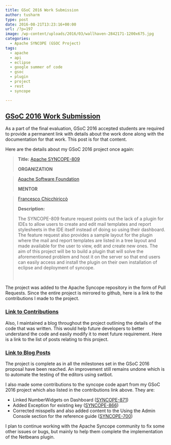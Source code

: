 ```yaml
---
title: GSoC 2016 Work Submission
author: tusharm
type: post
date: 2016-08-21T13:23:16+00:00
url: /?p=197
image: /wp-content/uploads/2016/03/wallhaven-2842171-1200x675.jpg
categories:
  - Apache SYNCOPE (GSOC Project)
tags:
  - apache
  - api
  - eclipse
  - google summer of code
  - gsoc
  - plugin
  - project
  - rest
  - syncope

---
```

## <a href="http://blog.tusharmishra.in/?p=197" target="_blank">GSoC 2016 Work Submission</a>

As a part of the final evaluation, GSoC 2016 accepted students are required to provide a permanent link with details about the work done along with the documentation for that work. This post is for that content.

Here are the details about my GSoC 2016 project once again:

> **Title:** <a href="https://issues.apache.org/jira/browse/SYNCOPE-809" target="_blank">Apache SYNCOPE-809</a>
> 
> **ORGANIZATION**
  
> <a href="http://www.apache.org/" target="_blank">Apache Software Foundation</a>
> 
> **MENTOR**
  
> <a href="http://home.apache.org/~ilgrosso/" target="_blank">Francesco Chicchiriccò</a>
> 
> **Description:**
> 
> The SYNCOPE-809 feature request points out the lack of a plugin for IDEs to allow users to create and edit mail templates and report stylesheets in the IDE itself instead of doing so using their dashboard. The feature request also provides a sample layout for the plugin where the mail and report templates are listed in a tree layout and made available for the user to view, edit and create new ones. The aim of this project will be to build a plugin that will solve the aforementioned problem and host it on the server so that end users can easily access and install the plugin on their own installation of eclipse and deployment of syncope.
> 
> &nbsp;

The project was added to the Apache Syncope repository in the form of Pull Requests. Since the entire project is mirrored to github, here is a link to the contributions I made to the project.

### <a href="https://github.com/apache/syncope/commits?author=tmess567" target="_blank">Link to Contributions</a>

Also, I maintained a blog throughout the project outlining the details of the code that was written. This would help future developers to better understand the code and easily modify it to meet future requirement. Here is a link to the list of posts relating to this project.

### <a href="http://blog.tusharmishra.in/?cat=2" target="_blank">Link to Blog Posts</a>

The project is complete as in all the milestones set in the GSoC 2016 proposal have been reached. An improvement still remains undone which is to automate the testing of the editors using swtbot.

I also made some contributions to the syncope code apart from my GSoC 2016 project which also listed in the contributions link above. They are:

  * Linked NumberWidgets on Dashboard (<a href="https://issues.apache.org/jira/browse/SYNCOPE-871" target="_blank">SYNCOPE-871</a>)
  * Added Exception for existing key (<a href="https://issues.apache.org/jira/browse/SYNCOPE-866" target="_blank">SYNCOPE-866</a>)
  * Corrected misspells and also added content to the Using the Admin Console section for the reference guide (<a href="https://issues.apache.org/jira/browse/SYNCOPE-700" target="_blank">SYNCOPE-700</a>)

I plan to continue working with the Apache Syncope community to fix some other issues or bugs, but mainly to help them complete the implementation of the Netbeans plugin.
